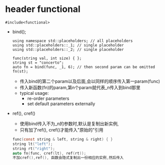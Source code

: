 # header functional
`#include<functional>`

+ bind();
    ```
    using namespace std::placeholders; // all placeholders
    using std::placeholders::_1; // single placeholder
    using std::placeholders::_2; // single placeholder

    func(string val, int size) { };
    string st = "concerto";
    auto fn = bind(func, _1, 6); // then second param can be omitted
    fn(st);
    ```
    + 传入bind的第二个param以及后面,会以同样的顺序传入第一param(func)
    + 传入新函数(fn)的param,第n个param就代表_n传入到bind那里
    + typical usage:
        + re-order parameters
        + set default parameters externally

+ ref(), cref()
    + 使用bind传入不为_n的参数时,默认是复制出新实例,
    + 只有加了ref(), cref()才能传入"原始的"引用
    ```c
    func(const string & left, string & right) { }
    string lt("left");
    string rt("right");
    auto fn(func, cref(lt), ref(rt));
    不加cref(),ref(), 函数会隐式复制出一份相应的实例,然后传入
    ```